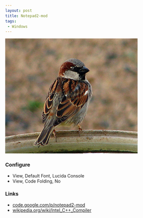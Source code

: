 ```yaml
---
layout: post
title: Notepad2-mod
tags:
 - Windows
---
```


![width1](/images/2012/sparrow.jpg)

### Configure
* View, Default Font, Lucida Console
* View, Code Folding, No

### Links
* [code.google.com/p/notepad2-mod](http://code.google.com/p/notepad2-mod)
* [wikipedia.org/wiki/Intel_C++_Compiler][w]

[w]:http://wikipedia.org/wiki/Intel_C++_Compiler